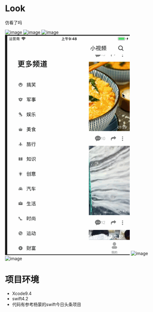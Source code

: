 # Look
仿看了吗

![image](gif/11.gif)
![image](gif/22.gif)
![image](gif/33.gif)
![image](gif/44.gif)
![image](gif/55.gif)
![image](gif/66.gif)

# 项目环境
- Xcode9.4 
- swift4.2
- 代码有参考杨蒙的swift今日头条项目
